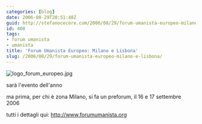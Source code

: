 ```yaml
---
categories: [blog]
date: 2006-08-29T20:51:48Z
guid: http://stefanocecere.com/2006/08/29/forum-umanista-europeo-milano-e-lisbona/
id: 408
tags:
- forum umanista
- umanista
title: 'Forum Umanista Europeo: Milano e Lisbona'
slug: /2006/08/29/forum-umanista-europeo-milano-e-lisbona/
---
```


<img alt="logo_forum_europeo.jpg" id="image407" src="http://stefanocecere.com/wp-content/uploads/sites/3/2006/08/logo_forum_europeo.jpg" />

sarà l'evento dell'anno
  
ma prima, per chi è zona Milano, si fa un preforum, il 16 e 17 settembre 2006

tutti i dettagli qui: <http://www.forumumanista.org>